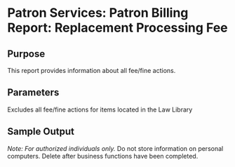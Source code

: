 # Patron Services: Patron Billing Report: Replacement Processing Fee

## Purpose
This report provides information about all fee/fine actions. 

## Parameters
Excludes all fee/fine actions for items located in the Law Library

## Sample Output
*Note: For authorized individuals only.*
Do not store information on personal computers. Delete after business functions have been completed. 
